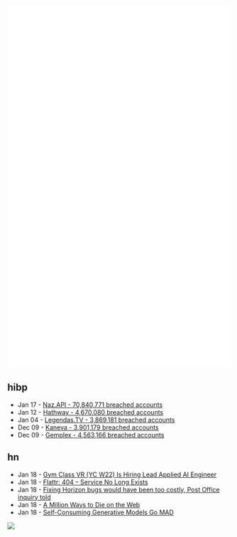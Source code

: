 ![Metrics](https://raw.githubusercontent.com/phixion/phixion/master/metrics.svg)

## hibp

<!--
for https://github.com/phixion/phixion/blob/main/.github/workflows/feeds.yml
-->
<!--START_SECTION:haveibeenpwnd-->
- Jan 17 - [Naz.API - 70,840,771 breached accounts](https://haveibeenpwned.com/PwnedWebsites#NazApi)
- Jan 12 - [Hathway - 4,670,080 breached accounts](https://haveibeenpwned.com/PwnedWebsites#Hathway)
- Jan 04 - [Legendas.TV - 3,869,181 breached accounts](https://haveibeenpwned.com/PwnedWebsites#LegendasTV)
- Dec 09 - [Kaneva - 3,901,179 breached accounts](https://haveibeenpwned.com/PwnedWebsites#Kaneva)
- Dec 09 - [Gemplex - 4,563,166 breached accounts](https://haveibeenpwned.com/PwnedWebsites#Gemplex)
<!--END_SECTION:haveibeenpwnd-->

## hn

<!--
for https://github.com/phixion/phixion/blob/main/.github/workflows/feeds.yml
-->
<!--START_SECTION:hn-->
- Jan 18 - [Gym Class VR (YC W22) Is Hiring Lead Applied AI Engineer](https://www.ycombinator.com/companies/gym-class-by-irl-studios/jobs/XG7v8sQ-lead-applied-ai-gaming-engineer)
- Jan 18 - [Flattr: 404 – Service No Long Exists](https://flattr.com/)
- Jan 18 - [Fixing Horizon bugs would have been too costly, Post Office inquiry told](https://www.theguardian.com/uk-news/2024/jan/17/post-office-inquiry-fixing-horizon-bugs-fujitsu-developer-gerald-barnes)
- Jan 18 - [A Million Ways to Die on the Web](https://wiki.archiveteam.org/index.php/A_Million_Ways_to_Die_on_the_Web)
- Jan 18 - [Self-Consuming Generative Models Go MAD](https://arxiv.org/abs/2307.01850)
<!--END_SECTION:hn-->

<!--
for https://yhype.me
-->
![](https://hit.yhype.me/github/profile?user_id=13013670)
